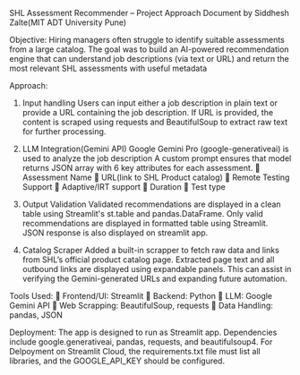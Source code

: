 SHL Assessment Recommender – Project Approach Document
by Siddhesh Zalte(MIT ADT University Pune)

Objective:
Hiring managers often struggle to identify suitable assessments from a large catalog. The goal was to build an AI-powered recommendation engine that can understand job
descriptions (via text or URL) and return the most relevant SHL assessments with
useful metadata

Approach:
1. Input handling
Users can input either a job description in plain text or provide a URL containing the
job description. If URL is provided, the content is scraped using requests and BeautifulSoup to
extract raw text for further processing.

 2. LLM Integration(Gemini API)
Google Gemini Pro (google-generativeai) is used to analyze the job description
A custom prompt ensures that model returns JSON array with 6 key attributes for
each assessment.  Assessment Name
 URL(link to SHL Product catalog)
 Remote Testing Support
 Adaptive/IRT support
 Duration
 Test type

3. Output Validation
Validated recommendations are displayed in a clean table using Streamlit's st.table
and pandas.DataFrame. Only valid recommendations are displayed in formatted
table using Streamlit. JSON response is also displayed on streamlit app.

 4. Catalog Scraper
Added a built-in scrapper to fetch raw data and links from SHL’s official product
catalog page. Extracted page text and all outbound links are displayed using
expandable panels. This can assist in verifying the Gemini-generated URLs and
expanding future automation.

Tools Used:
 Frontend/UI: Streamlit 
 Backend: Python
 LLM: Google Gemini API 
 Web Scrapping: BeautifulSoup, requests 
 Data Handling: pandas, JSON

Deployment:
The app is designed to run as Streamlit app. Dependencies include
google.generativeai, pandas, requests, and beautifulsoup4. For Delpoyment on
Streamlit Cloud, the requirements.txt file must list all libraries, and the
GOOGLE_API_KEY should be configured.
